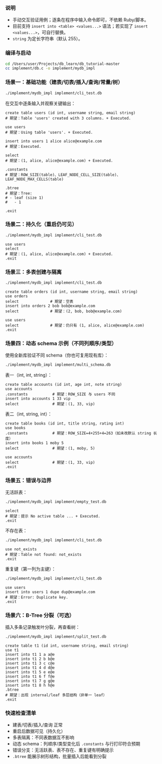 ### 说明
- 手动交互验证用例；逐条在程序中输入命令即可，不依赖 Ruby/脚本。
- 目前支持 `insert into <table> <values...>` 语法；若实现了 `insert <values...>`，可自行替换。
- `string` 为定长字符串（默认 255）。

### 编译与启动
```bash
cd /Users/user/Projects/db_learn/db_tutorial-master
cc implement/db.c -o implement/mydb_impl
```

### 场景一：基础功能（建表/切表/插入/查询/常量/树）
```bash
./implement/mydb_impl implement/cli_test.db
```
在交互中逐条输入并观察关键输出：
```
create table users (id int, username string, email string)
# 期望：Table 'users' created with 3 columns. + Executed.

use users
# 期望：Using table 'users'. + Executed.

insert into users 1 alice alice@example.com
# 期望：Executed.

select
# 期望：(1, alice, alice@example.com) + Executed.

.constants
# 期望：ROW_SIZE(table)、LEAF_NODE_CELL_SIZE(table)、LEAF_NODE_MAX_CELLS(table)

.btree
# 期望：Tree:
# - leaf (size 1)
#   - 1

.exit
```

### 场景二：持久化（重启仍可见）
```bash
./implement/mydb_impl implement/cli_test.db
```
```
use users
select
# 期望：(1, alice, alice@example.com) + Executed.
.exit
```

### 场景三：多表创建与隔离
```bash
./implement/mydb_impl implement/cli_test.db
```
```
create table orders (id int, username string, email string)
use orders
select              # 期望：空表
insert into orders 2 bob bob@example.com
select              # 期望：(2, bob, bob@example.com)

use users
select              # 期望：仍只有 (1, alice, alice@example.com)
.exit
```

### 场景四：动态 schema 示例（不同列顺序/类型）
使用全新库验证不同 schema（你也可复用现有库）：
```bash
./implement/mydb_impl implement/multi_schema.db
```
表一（int, int, string）：
```
create table accounts (id int, age int, note string)
use accounts
.constants           # 期望：ROW_SIZE 与 users 不同
insert into accounts 1 33 vip
select               # 期望：(1, 33, vip)
```
表二（int, string, int）：
```
create table books (id int, title string, rating int)
use books
.constants           # 期望：ROW_SIZE=4+255+4=263（如未改默认 string 长度）
insert into books 1 moby 5
select               # 期望：(1, moby, 5)

use accounts
select               # 期望：(1, 33, vip)
.exit
```

### 场景五：错误与边界
无活跃表：
```bash
./implement/mydb_impl implement/empty_test.db
```
```
select
# 期望：提示 No active table ... + Executed.
.exit
```
不存在表：
```bash
./implement/mydb_impl implement/cli_test.db
```
```
use not_exists
# 期望：Table not found: not_exists
.exit
```
重复键（第一列为主键）：
```bash
./implement/mydb_impl implement/cli_test.db
```
```
use users
insert into users 1 dupe dup@example.com
# 期望：Error: Duplicate key.
.exit
```

### 场景六：B-Tree 分裂（可选）
插入多条记录触发叶分裂，再查看树：
```bash
./implement/mydb_impl implement/split_test.db
```
```
create table t1 (id int, username string, email string)
use t1
insert into t1 1 a a@e
insert into t1 2 b b@e
insert into t1 3 c c@e
insert into t1 4 d d@e
insert into t1 5 e e@e
insert into t1 6 f f@e
insert into t1 7 g g@e
insert into t1 8 h h@e
.btree
# 期望：出现 internal/leaf 多层结构（非单一 leaf）
.exit
```

### 快速检查清单
- 建表/切表/插入/查询 正常
- 重启后数据可见（持久化）
- 多表隔离：不同表数据互不影响
- 动态 schema：列顺序/类型变化后 `.constants` 与行打印符合预期
- 错误分支：无活跃表、表不存在、重复键有明确提示
- `.btree` 能展示树形结构，批量插入后能看到分裂

